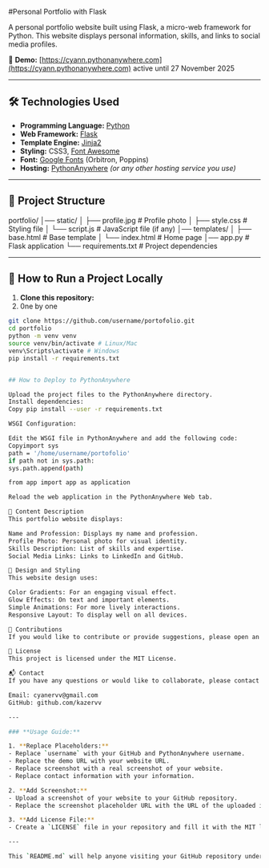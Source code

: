 #Personal Portfolio with Flask

A personal portfolio website built using Flask, a micro-web framework for Python. This website displays personal information, skills, and links to social media profiles.

🔗 **Demo:** [https://cyann.pythonanywhere.com](https://cyann.pythonanywhere.com) active until 27 November 2025

---

## 🛠 Technologies Used

- **Programming Language:** [Python](https://www.python.org/)
- **Web Framework:** [Flask](https://flask.palletsprojects.com/)
- **Template Engine:** [Jinja2](https://jinja.palletsprojects.com/)
- **Styling:** CSS3, [Font Awesome](https://fontawesome.com/)
- **Font:** [Google Fonts](https://fonts.google.com/) (Orbitron, Poppins)
- **Hosting:** [PythonAnywhere](https://www.pythonanywhere.com/) *(or any other hosting service you use)*

---

## 📂 Project Structure

portfolio/
│── static/
│ ├── profile.jpg # Profile photo
│ ├── style.css # Styling file
│ └── script.js # JavaScript file (if any)
│── templates/
│ ├── base.html # Base template
│ └── index.html # Home page
│── app.py # Flask application
└── requirements.txt # Project dependencies

---

## 🚀 How to Run a Project Locally

1. **Clone this repository:**
2. 0ne by one
```bash
git clone https://github.com/username/portofolio.git
cd portfolio
python -m venv venv
source venv/bin/activate # Linux/Mac
venv\Scripts\activate # Windows
pip install -r requirements.txt


## How to Deploy to PythonAnywhere

Upload the project files to the PythonAnywhere directory.
Install dependencies:
Copy pip install --user -r requirements.txt

WSGI Configuration:

Edit the WSGI file in PythonAnywhere and add the following code:
Copyimport sys
path = '/home/username/portofolio'
if path not in sys.path:
sys.path.append(path)

from app import app as application

Reload the web application in the PythonAnywhere Web tab.

📝 Content Description
This portfolio website displays:

Name and Profession: Displays my name and profession.
Profile Photo: Personal photo for visual identity.
Skills Description: List of skills and expertise.
Social Media Links: Links to LinkedIn and GitHub.

🎨 Design and Styling
This website design uses:

Color Gradients: For an engaging visual effect.
Glow Effects: On text and important elements.
Simple Animations: For more lively interactions.
Responsive Layout: To display well on all devices.

🤝 Contributions
If you would like to contribute or provide suggestions, please open an issue or pull request in this repository. All feedback is greatly appreciated!

📜 License
This project is licensed under the MIT License.

📬 Contact
If you have any questions or would like to collaborate, please contact me via:

Email: cyanervv@gmail.com
GitHub: github.com/kazervv

---

### **Usage Guide:**

1. **Replace Placeholders:**
- Replace `username` with your GitHub and PythonAnywhere username.
- Replace the demo URL with your website URL.
- Replace screenshot with a real screenshot of your website.
- Replace contact information with your information.

2. **Add Screenshot:**
- Upload a screenshot of your website to your GitHub repository.
- Replace the screenshot placeholder URL with the URL of the uploaded image.

3. **Add License File:**
- Create a `LICENSE` file in your repository and fill it with the MIT license text.

---

This `README.md` will help anyone visiting your GitHub repository understand the project's purpose, the technologies used, and how to run or deploy it. 😊
